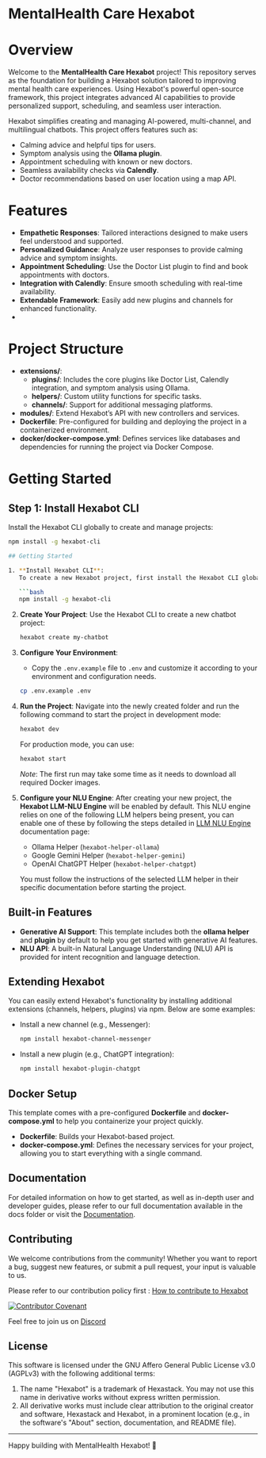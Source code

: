 # MentalHealth Care Hexabot

# Overview
Welcome to the **MentalHealth Care Hexabot** project! This repository serves as the foundation for building a Hexabot solution tailored to improving mental health care experiences. Using Hexabot's powerful open-source framework, this project integrates advanced AI capabilities to provide personalized support, scheduling, and seamless user interaction.

Hexabot simplifies creating and managing AI-powered, multi-channel, and multilingual chatbots. This project offers features such as:
- Calming advice and helpful tips for users.
- Symptom analysis using the **Ollama plugin**.
- Appointment scheduling with known or new doctors.
- Seamless availability checks via **Calendly**.
- Doctor recommendations based on user location using a map API.

# Features
- **Empathetic Responses**: Tailored interactions designed to make users feel understood and supported.
- **Personalized Guidance**: Analyze user responses to provide calming advice and symptom insights.
- **Appointment Scheduling**: Use the Doctor List plugin to find and book appointments with doctors.
- **Integration with Calendly**: Ensure smooth scheduling with real-time availability.
- **Extendable Framework**: Easily add new plugins and channels for enhanced functionality.
- 
# Project Structure
- **extensions/**:
  - **plugins/**: Includes the core plugins like Doctor List, Calendly integration, and symptom analysis using Ollama.
  - **helpers/**: Custom utility functions for specific tasks.
  - **channels/**: Support for additional messaging platforms.
- **modules/**: Extend Hexabot’s API with new controllers and services.
- **Dockerfile**: Pre-configured for building and deploying the project in a containerized environment.
- **docker/docker-compose.yml**: Defines services like databases and dependencies for running the project via Docker Compose.
# Getting Started

## Step 1: Install Hexabot CLI
Install the Hexabot CLI globally to create and manage projects:
```bash
npm install -g hexabot-cli

## Getting Started

1. **Install Hexabot CLI**:
   To create a new Hexabot project, first install the Hexabot CLI globally:

   ```bash
   npm install -g hexabot-cli
   ```

2. **Create Your Project**:
   Use the Hexabot CLI to create a new chatbot project:

   ```bash
   hexabot create my-chatbot
   ```

3. **Configure Your Environment**:

   - Copy the `.env.example` file to `.env` and customize it according to your environment and configuration needs.

   ```bash
   cp .env.example .env
   ```

4. **Run the Project**:
   Navigate into the newly created folder and run the following command to start the project in development mode:

   ```bash
   hexabot dev
   ```

   For production mode, you can use:

   ```bash
   hexabot start
   ```

   _Note_: The first run may take some time as it needs to download all required Docker images.

5. **Configure your NLU Engine**:
   After creating your new project, the **Hexabot LLM-NLU Engine** will be enabled by default. This NLU engine relies on one of the following LLM helpers being present, you can enable one of these by following the steps detailed in [LLM NLU Engine](https://docs.hexabot.ai/user-guide/nlu/nlu-engines/llm-nlu-engine) documentation page:

   - Ollama Helper (`hexabot-helper-ollama`)
   - Google Gemini Helper (`hexabot-helper-gemini`)
   - OpenAI ChatGPT Helper (`hexabot-helper-chatgpt`)

   You must follow the instructions of the selected LLM helper in their specific documentation before starting the project.

## Built-in Features

- **Generative AI Support**: This template includes both the **ollama helper** and **plugin** by default to help you get started with generative AI features.
- **NLU API**: A built-in Natural Language Understanding (NLU) API is provided for intent recognition and language detection.

## Extending Hexabot

You can easily extend Hexabot's functionality by installing additional extensions (channels, helpers, plugins) via npm. Below are some examples:

- Install a new channel (e.g., Messenger):

  ```bash
  npm install hexabot-channel-messenger
  ```

- Install a new plugin (e.g., ChatGPT integration):
  ```bash
  npm install hexabot-plugin-chatgpt
  ```

## Docker Setup

This template comes with a pre-configured **Dockerfile** and **docker-compose.yml** to help you containerize your project quickly.

- **Dockerfile**: Builds your Hexabot-based project.
- **docker-compose.yml**: Defines the necessary services for your project, allowing you to start everything with a single command.

## Documentation

For detailed information on how to get started, as well as in-depth user and developer guides, please refer to our full documentation available in the docs folder or visit the [Documentation](https://docs.hexabot.ai).

## Contributing

We welcome contributions from the community! Whether you want to report a bug, suggest new features, or submit a pull request, your input is valuable to us.

Please refer to our contribution policy first : [How to contribute to Hexabot](https://github.com/Hexastack/Hexabot/blob/main/CONTRIBUTING.md)

[![Contributor Covenant](https://img.shields.io/badge/Contributor%20Covenant-2.1-4baaaa.svg)](./CODE_OF_CONDUCT.md)

Feel free to join us on [Discord](https://discord.gg/rNb9t2MFkG)

## License

This software is licensed under the GNU Affero General Public License v3.0 (AGPLv3) with the following additional terms:

1. The name "Hexabot" is a trademark of Hexastack. You may not use this name in derivative works without express written permission.
2. All derivative works must include clear attribution to the original creator and software, Hexastack and Hexabot, in a prominent location (e.g., in the software's "About" section, documentation, and README file).

---

Happy building with MentalHealth Hexabot! 🎉
